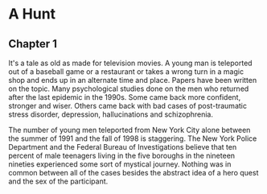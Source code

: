 # A Hunt

## Chapter 1

It's a tale as old as made for television movies. A young man is teleported out of a baseball game or a restaurant or takes a wrong turn in a magic shop and ends up in an alternate time and place. Papers have been written on the topic. Many psychological studies done on the men who returned after the last epidemic in the 1990s. Some came back more confident, stronger and wiser. Others came back with bad cases of post-traumatic stress disorder, depression, hallucinations and schizophrenia.

The number of young men teleported from New York City alone between the summer of 1991 and the fall of 1998 is staggering. The New York Police Department and the Federal Bureau of Investigations  believe that ten percent of male teenagers living in the five boroughs in the nineteen nineties experienced some sort of mystical journey. Nothing was in common between all of the cases besides the abstract idea of a hero quest and the sex of the participant.
